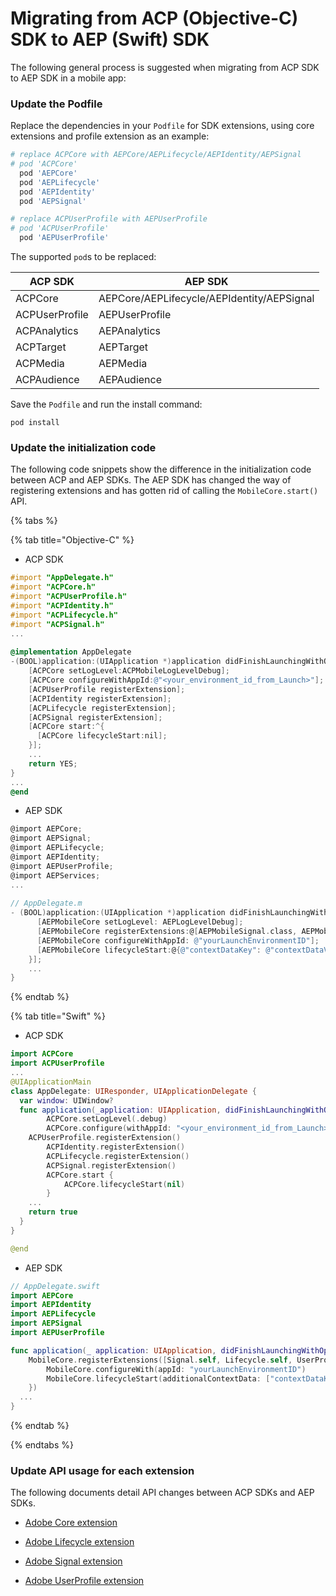 # Migrating from ACP (Objective-C) SDK to AEP (Swift) SDK

The following general process is suggested when migrating from ACP SDK to AEP SDK in a mobile app:

### Update the Podfile

Replace the dependencies in your `Podfile` for SDK extensions, using core extensions and profile extension as an example:

```ruby
# replace ACPCore with AEPCore/AEPLifecycle/AEPIdentity/AEPSignal
# pod 'ACPCore'
  pod 'AEPCore'
  pod 'AEPLifecycle'
  pod 'AEPIdentity'
  pod 'AEPSignal'

# replace ACPUserProfile with AEPUserProfile
# pod 'ACPUserProfile'
  pod 'AEPUserProfile'
```

The supported `pod`s to be replaced:

| ACP SDK        | AEP SDK                                     |
| -------------- | ------------------------------------------- |
| ACPCore        | AEPCore/AEPLifecycle/AEPIdentity/AEPSignal  |
| ACPUserProfile | AEPUserProfile                              |
| ACPAnalytics   | AEPAnalytics                                |
| ACPTarget      | AEPTarget                                   |
| ACPMedia       | AEPMedia                                    |
| ACPAudience    | AEPAudience                                 |

Save the `Podfile` and run the install command:

```shell
pod install
```

### Update the initialization code

The following code snippets show the difference in the initialization code between ACP and AEP SDKs. The AEP SDK has changed the way of registering extensions and has gotten rid of calling the `MobileCore.start()` API.

{% tabs %} 

{% tab title="Objective-C" %} 

- ACP SDK

```objective-c
#import "AppDelegate.h"
#import "ACPCore.h"
#import "ACPUserProfile.h"
#import "ACPIdentity.h"
#import "ACPLifecycle.h"
#import "ACPSignal.h"
...
  
@implementation AppDelegate
-(BOOL)application:(UIApplication *)application didFinishLaunchingWithOptions:(NSDictionary *)launchOptions {
    [ACPCore setLogLevel:ACPMobileLogLevelDebug];
    [ACPCore configureWithAppId:@"<your_environment_id_from_Launch>"];
    [ACPUserProfile registerExtension];
    [ACPIdentity registerExtension];
    [ACPLifecycle registerExtension];
    [ACPSignal registerExtension];
    [ACPCore start:^{
      [ACPCore lifecycleStart:nil];
    }];
    ... 
    return YES;
}
...
@end
```

- AEP SDK

```objective-c
@import AEPCore;
@import AEPSignal;
@import AEPLifecycle;
@import AEPIdentity;
@import AEPUserProfile;
@import AEPServices;
...
  
// AppDelegate.m
- (BOOL)application:(UIApplication *)application didFinishLaunchingWithOptions:(NSDictionary *)launchOptions {
      [AEPMobileCore setLogLevel: AEPLogLevelDebug];
      [AEPMobileCore registerExtensions:@[AEPMobileSignal.class, AEPMobileLifecycle.class, AEPMobileUserProfile.class, AEPMobileIdentity.class] completion:^{
      [AEPMobileCore configureWithAppId: @"yourLaunchEnvironmentID"];
      [AEPMobileCore lifecycleStart:@{@"contextDataKey": @"contextDataVal"}];
    }];
    ...
}
```

{% endtab %}

{% tab title="Swift" %} 

- ACP SDK

```swift
import ACPCore
import ACPUserProfile
...
@UIApplicationMain
class AppDelegate: UIResponder, UIApplicationDelegate {
  var window: UIWindow?
  func application(_application: UIApplication, didFinishLaunchingWithOptions launchOptions: [UIApplication.LaunchOptionsKey: Any]?) -> Bool{
        ACPCore.setLogLevel(.debug)
        ACPCore.configure(withAppId: "<your_environment_id_from_Launch>")
	ACPUserProfile.registerExtension()
        ACPIdentity.registerExtension()
        ACPLifecycle.registerExtension()
        ACPSignal.registerExtension()
        ACPCore.start {
            ACPCore.lifecycleStart(nil)
        }
    ...
    return true
  }
}

@end
```

- AEP SDK

```swift
// AppDelegate.swift
import AEPCore
import AEPIdentity
import AEPLifecycle
import AEPSignal
import AEPUserProfile

func application(_ application: UIApplication, didFinishLaunchingWithOptions launchOptions: [UIApplication.LaunchOptionsKey: Any]?) -> Bool {
    MobileCore.registerExtensions([Signal.self, Lifecycle.self, UserProfile.self, Identity.self], {
        MobileCore.configureWith(appId: "yourLaunchEnvironmentID")
      	MobileCore.lifecycleStart(additionalContextData: ["contextDataKey": "contextDataVal"])
    })
  ...
}
```

{% endtab %}

{% endtabs %}

### Update API usage for each extension

The following documents detail API changes between ACP SDKs and AEP SDKs.

- [Adobe Core extension](ACPCore-AEPCore.md)

- [Adobe Lifecycle extension](ACPLifecycle-AEPLifecycle.md)

- [Adobe Signal extension](ACPSignal-AEPSignal.md)

- [Adobe UserProfile extension](ACPUserProfile-AEPUserProfile.md)

  
